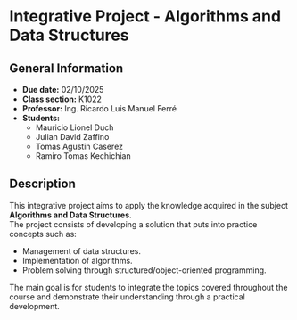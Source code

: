 # Integrative Project - Algorithms and Data Structures

## General Information
- **Due date:** 02/10/2025  
- **Class section:** K1022  
- **Professor:** Ing. Ricardo Luis Manuel Ferré  
- **Students:**  
  - Mauricio Lionel Duch  
  - Julian David Zaffino  
  - Tomas Agustin Caserez  
  - Ramiro Tomas Kechichian  

## Description
This integrative project aims to apply the knowledge acquired in the subject **Algorithms and Data Structures**.  
The project consists of developing a solution that puts into practice concepts such as:  
- Management of data structures.  
- Implementation of algorithms.  
- Problem solving through structured/object-oriented programming.  

The main goal is for students to integrate the topics covered throughout the course and demonstrate their understanding through a practical development.
